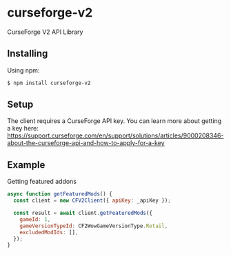 # curseforge-v2

CurseForge V2 API Library

## Installing

Using npm:

```bash
$ npm install curseforge-v2
```

## Setup

The client requires a CurseForge API key.
You can learn more about getting a key here: https://support.curseforge.com/en/support/solutions/articles/9000208346-about-the-curseforge-api-and-how-to-apply-for-a-key

## Example

Getting featured addons

```javascript
async function getFeaturedMods() {
  const client = new CFV2Client({ apiKey: _apiKey });

  const result = await client.getFeaturedMods({
    gameId: 1,
    gameVersionTypeId: CF2WowGameVersionType.Retail,
    excludedModIds: [],
  });
}
```
